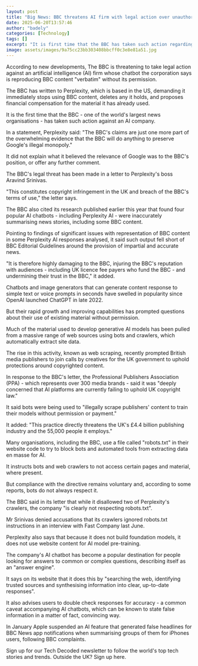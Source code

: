 ```yaml
---
layout: post
title: "Big News: BBC threatens AI firm with legal action over unauthorised content use"
date: 2025-06-20T13:57:46
author: "badely"
categories: [Technology]
tags: []
excerpt: "It is first time that the BBC has taken such action regarding alleged scraping of its content for AI."
image: assets/images/9a75cc23bb303408bbcff0c3e8e81a51.jpg
---
```


According to new developments, The BBC is threatening to take legal action against an artificial intelligence (AI) firm whose chatbot the corporation says is reproducing BBC content "verbatim" without its permission.

The BBC has written to Perplexity, which is based in the US, demanding it immediately stops using BBC content, deletes any it holds, and proposes financial compensation for the material it has already used.

It is the first time that the BBC - one of the world's largest news organisations - has taken such action against an AI company.

In a statement, Perplexity said: "The BBC's claims are just one more part of the overwhelming evidence that the BBC will do anything to preserve Google's illegal monopoly."

It did not explain what it believed the relevance of Google was to the BBC's position, or offer any further comment.

The BBC's legal threat has been made in a letter to Perplexity's boss Aravind Srinivas.

"This constitutes copyright infringement in the UK and breach of the BBC's terms of use," the letter says.

The BBC also cited its research published earlier this year that found four popular AI chatbots - including Perplexity AI - were inaccurately summarising news stories, including some BBC content.

Pointing to findings of significant issues with representation of BBC content in some Perplexity AI responses analysed, it said such output fell short of BBC Editorial Guidelines around the provision of impartial and accurate news.

"It is therefore highly damaging to the BBC, injuring the BBC's reputation with audiences - including UK licence fee payers who fund the BBC - and undermining their trust in the BBC," it added.

Chatbots and image generators that can generate content response to simple text or voice prompts in seconds have swelled in popularity since OpenAI launched ChatGPT in late 2022.

But their rapid growth and improving capabilities has prompted questions about their use of existing material without permission.

Much of the material used to develop generative AI models has been pulled from a massive range of web sources using bots and crawlers, which automatically extract site data. 

The rise in this activity, known as web scraping, recently prompted British media publishers to join calls by creatives for the UK government to uphold protections around copyrighted content.

In response to the BBC's letter, the Professional Publishers Association (PPA) - which represents over 300 media brands - said it was "deeply concerned that AI platforms are currently failing to uphold UK copyright law." 

It said bots were being used to "illegally scrape publishers' content to train their models without permission or payment."

It added: "This practice directly threatens the UK's £4.4 billion publishing industry and the 55,000 people it employs."

Many organisations, including the BBC, use a file called "robots.txt" in their website code to try to block bots and automated tools from extracting data en masse for AI.

It instructs bots and web crawlers to not access certain pages and material, where present.

But compliance with the directive remains voluntary and, according to some reports, bots do not always respect it.

The BBC said in its letter that while it disallowed two of Perplexity's crawlers, the company "is clearly not respecting robots.txt".

Mr Srinivas denied accusations that its crawlers ignored robots.txt instructions in an interview with Fast Company last June.

Perplexity also says that because it does not build foundation models, it does not use website content for AI model pre-training.

The company's AI chatbot has become a popular destination for people looking for answers to common or complex questions, describing itself as an "answer engine".

It says on its website that it does this by "searching the web, identifying trusted sources and synthesising information into clear, up-to-date responses".

It also advises users to double check responses for accuracy - a common caveat accompanying AI chatbots, which can be known to state false information in a matter of fact, convincing way.

In January Apple suspended an AI feature that generated false headlines for BBC News app notifications when summarising groups of them for iPhones users, following BBC complaints.

Sign up for our Tech Decoded newsletter to follow the world's top tech stories and trends. Outside the UK? Sign up here.

